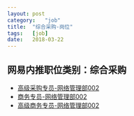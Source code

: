 ```yaml
---
layout:	post
category:	"job"
title:	"综合采购-岗位"
tags:	[job]
date:	2018-03-22
---
```

## 网易内推职位类别：综合采购
- [高级采购专员-网络管理部002](http://bole.netease.com/position/h5/detail.do?id=9405&rcode=D1O21582aT)
- [商务专员-网络管理部002](http://bole.netease.com/position/h5/detail.do?id=9322&rcode=D1O21582aT)
- [高级商务专员-网络管理部002](http://bole.netease.com/position/h5/detail.do?id=9089&rcode=D1O21582aT)
